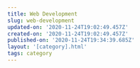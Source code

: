 ```yaml
---
title: Web Development
slug: web-development
updated-on: '2020-11-24T19:02:49.457Z'
created-on: '2020-11-24T19:02:49.457Z'
published-on: '2020-11-24T19:34:39.685Z'
layout: '[category].html'
tags: category
---
```



